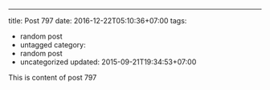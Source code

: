 ---
title: Post 797
date: 2016-12-22T05:10:36+07:00
tags:
  - random post
  - untagged
category:
  - random post
  - uncategorized
updated: 2015-09-21T19:34:53+07:00

This is content of post 797